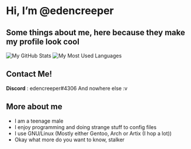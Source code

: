 # Hi, I’m @edencreeper

## Some things about me, here because they make my profile look cool
![My GitHub Stats](https://github-readme-stats.vercel.app/api?username=edencreeper&show_icons=true&theme=tokyonight&hide_border=true)
![My Most Used Languages](https://github-readme-stats.vercel.app/api/top-langs/?username=edencreeper&theme=tokyonight&hide_border=true)

## Contact Me!
**Discord** : edencreeper#4306
And nowhere else :v

## More about me
* I am a teenage male
* I enjoy programming and doing strange stuff to config files
* I use GNU/Linux (Mostly either Gentoo, Arch or Artix (I hop a lot))
* Okay what more do you want to know, stalker

<!---
edencreeper/edencreeper is a ✨ special ✨ repository because its `README.md` (this file) appears on your GitHub profile.
You can click the Preview link to take a look at your changes.
--->
